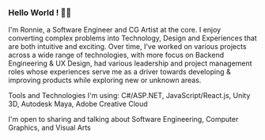 ### Hello World ! 👋🏽
I'm Ronnie, a Software Engineer and CG Artist at the core. I enjoy converting complex problems into Technology, Design and Experiences that are both intuitive and exciting. Over time, I've worked on various projects across a wide range of technologies, with more focus on Backend Engineering & UX Design, had various leadership and project management roles whose experiences serve me as a driver towards developing & improving products while exploring new or unknown areas.

Tools and Technologies I'm using: C#/ASP.NET, JavaScript/React.js, Unity 3D, Autodesk Maya, Adobe Creative Cloud

I'm open to sharing and talking about Software Engineering, Computer Graphics, and Visual Arts
